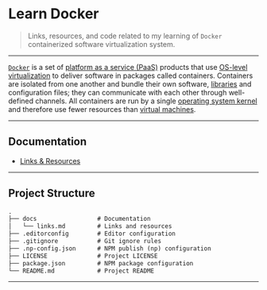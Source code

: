 # Learn Docker

> Links, resources, and code related to my learning of `Docker` containerized software virtualization system.

---

[`Docker`](https://www.docker.com/) is a set of [platform as a service (PaaS)](https://en.wikipedia.org/wiki/Platform_as_a_service) products that use [OS-level virtualization](https://en.wikipedia.org/wiki/OS-level_virtualization) to deliver software in packages called containers. Containers are isolated from one another and bundle their own software, [libraries](https://en.wikipedia.org/wiki/Library_(computing)) and configuration files; they can communicate with each other through well-defined channels. All containers are run by a single [operating system kernel](https://en.wikipedia.org/wiki/Kernel_(operating_system)) and therefore use fewer resources than [virtual machines](https://en.wikipedia.org/wiki/Virtual_machine).

---

## Documentation

* [Links & Resources](./docs/links.md)

---

## Project Structure

```md
.
├── docs                 # Documentation
│   └── links.md         # Links and resources
├── .editorconfig        # Editor configuration
├── .gitignore           # Git ignore rules
├── .np-config.json      # NPM publish (np) configuration
├── LICENSE              # Project LICENSE
├── package.json         # NPM package configuration
└── README.md            # Project README
```

---
